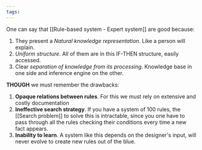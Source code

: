 ```yaml
---
tags:
---
```

One can say that [[Rule-based system - Expert system]] are good because:
1. They present a *Natural knowledge representation*. Like a person will explain.
2. *Uniform structure*. All of them are in this IF-THEN structure, easily accessed.
3. Clear *separation of knowledge from its processing*. Knowledge base in one side and inference engine on the other.

**THOUGH** we must remember the drawbacks:
1. **Opaque relations between rules**. For this we must rely on extensive and costly documentation
2. **Ineffective search strategy**. If you have a system of 100 rules, the [[Search problem]] to solve this is intractable, since you one have to pass through all the rules checking their conditions every time a new fact appears.
3. **Inability to learn**. A system like this depends on the designer's input, will never evolve to create new rules out of the blue.
